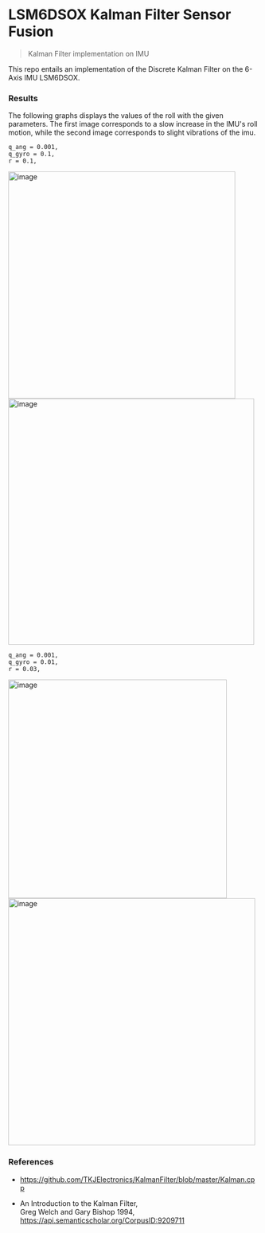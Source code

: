 # LSM6DSOX Kalman Filter Sensor Fusion
> Kalman Filter implementation on IMU 

This repo entails an implementation of the Discrete Kalman Filter on the 6-Axis IMU LSM6DSOX. 



### Results

The following graphs displays the values of the roll with the given parameters. The first image corresponds to a slow increase in the IMU's roll motion, while the second image corresponds to slight vibrations of the imu. 

```
q_ang = 0.001,
q_gyro = 0.1,
r = 0.1,
```

<img width="456" alt="image" src="https://github.com/KG-Drone-Project/LSM6DSOX-Kalman-Filter/assets/25258108/5cf48dee-8b5a-482d-b488-c18932f0f97c">
<img width="494" alt="image" src="https://github.com/KG-Drone-Project/LSM6DSOX-Kalman-Filter/assets/25258108/4abd0d1a-05e9-48a4-9bb3-df7ef5ce02d0">


```
q_ang = 0.001,
q_gyro = 0.01,
r = 0.03,
```

<img width="439" alt="image" src="https://github.com/KG-Drone-Project/LSM6DSOX-Kalman-Filter/assets/25258108/0934f054-b475-4a26-a8d6-6e48a05af947">
<img width="496" alt="image" src="https://github.com/KG-Drone-Project/LSM6DSOX-Kalman-Filter/assets/25258108/7093be91-651d-4a53-96f8-32ab725c882a">



### References

- https://github.com/TKJElectronics/KalmanFilter/blob/master/Kalman.cpp

- An Introduction to the Kalman Filter, <br />
  Greg Welch and Gary Bishop 1994, <br />
  https://api.semanticscholar.org/CorpusID:9209711



